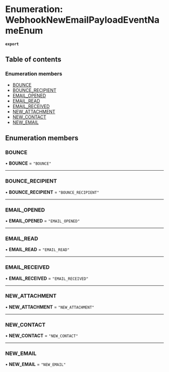 # Enumeration: WebhookNewEmailPayloadEventNameEnum

**`export`**

## Table of contents

### Enumeration members

- [BOUNCE](WebhookNewEmailPayloadEventNameEnum.md#bounce)
- [BOUNCE\_RECIPIENT](WebhookNewEmailPayloadEventNameEnum.md#bounce-recipient)
- [EMAIL\_OPENED](WebhookNewEmailPayloadEventNameEnum.md#email-opened)
- [EMAIL\_READ](WebhookNewEmailPayloadEventNameEnum.md#email-read)
- [EMAIL\_RECEIVED](WebhookNewEmailPayloadEventNameEnum.md#email-received)
- [NEW\_ATTACHMENT](WebhookNewEmailPayloadEventNameEnum.md#new-attachment)
- [NEW\_CONTACT](WebhookNewEmailPayloadEventNameEnum.md#new-contact)
- [NEW\_EMAIL](WebhookNewEmailPayloadEventNameEnum.md#new-email)

## Enumeration members

### BOUNCE

• **BOUNCE** = `"BOUNCE"`

___

### BOUNCE\_RECIPIENT

• **BOUNCE\_RECIPIENT** = `"BOUNCE_RECIPIENT"`

___

### EMAIL\_OPENED

• **EMAIL\_OPENED** = `"EMAIL_OPENED"`

___

### EMAIL\_READ

• **EMAIL\_READ** = `"EMAIL_READ"`

___

### EMAIL\_RECEIVED

• **EMAIL\_RECEIVED** = `"EMAIL_RECEIVED"`

___

### NEW\_ATTACHMENT

• **NEW\_ATTACHMENT** = `"NEW_ATTACHMENT"`

___

### NEW\_CONTACT

• **NEW\_CONTACT** = `"NEW_CONTACT"`

___

### NEW\_EMAIL

• **NEW\_EMAIL** = `"NEW_EMAIL"`
